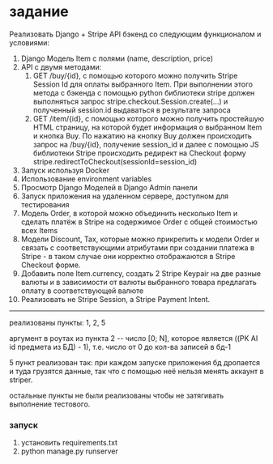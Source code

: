 # задание
Реализовать Django + Stripe API бэкенд со следующим функционалом и условиями:
1. Django Модель Item с полями (name, description, price)
2. API с двумя методами:
    1. GET /buy/{id}, c помощью которого можно получить Stripe Session Id для оплаты выбранного Item. При выполнении этого метода c бэкенда с помощью python библиотеки stripe должен выполняться запрос stripe.checkout.Session.create(...) и полученный session.id выдаваться в результате запроса
    2. GET /item/{id}, c помощью которого можно получить простейшую HTML страницу, на которой будет информация о выбранном Item и кнопка Buy. По нажатию на кнопку Buy должен происходить запрос на /buy/{id}, получение session_id и далее с помощью JS библиотеки Stripe происходить редирект на Checkout форму stripe.redirectToCheckout(sessionId=session_id)
3. Запуск используя Docker
4. Использование environment variables
5. Просмотр Django Моделей в Django Admin панели
6. Запуск приложения на удаленном сервере, доступном для тестирования
7. Модель Order, в которой можно объединить несколько Item и сделать платёж в Stripe на содержимое Order c общей стоимостью всех Items
8. Модели Discount, Tax, которые можно прикрепить к модели Order и связать с соответствующими атрибутами при создании платежа в Stripe - в таком случае они корректно отображаются в Stripe Checkout форме.
9. Добавить поле Item.currency, создать 2 Stripe Keypair на две разные валюты и в зависимости от валюты выбранного товара предлагать оплату в соответствующей валюте
10. Реализовать не Stripe Session, а Stripe Payment Intent.

***
реализованы пункты: 1, 2, 5

аргумент в роутах из пункта 2 -- число [0; N], которое является ((PK AI id предмета из БД) - 1), т.е. число от 0 до кол-ва записей в бд-1

5 пункт реализован так: при каждом запуске приложения бд дропается и туда грузятся данные, так что с помощью неё нельзя менять аккаунт в striper.

остальные пункты не были реализованы чтобы не затягивать выполнение тестового.

### запуск
1. установить requirements.txt
2. python manage.py runserver